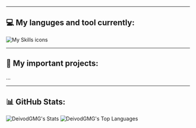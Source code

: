 
---

## 💻 My languges and tool currently:
![My Skills icons](https://skillicons.dev/icons?i=arch,cpp,docker,css,discord,git,github,html,nodejs,obsidian,py,vscode,=7)

---

## 🔎 My important projects:
...

---

## 📊 GitHub Stats:
![DeivodGMG's Stats](https://github-readme-stats.vercel.app/api?username=DeivodGMG&theme=dark&show_icons=true&hide_border=true&count_private=true)
![DeivodGMG's Top Languages](https://github-readme-stats.vercel.app/api/top-langs/?username=DeivodGMG&theme=dark&show_icons=true&hide_border=true&layout=compact)
